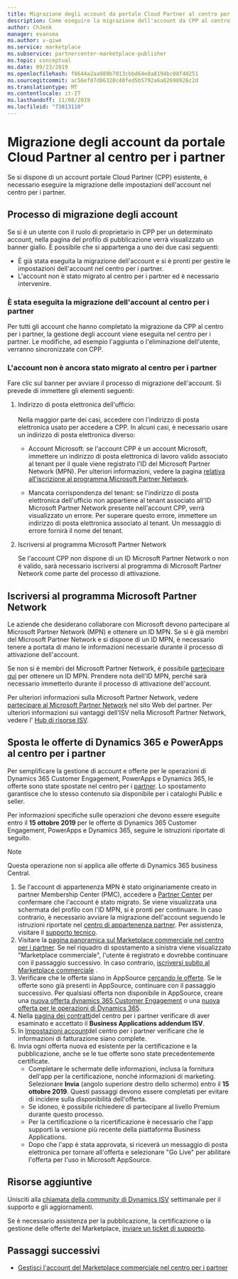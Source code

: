 ```yaml
---
title: Migrazione degli account da portale Cloud Partner al centro per i partner-Marketplace commerciale per Azure
description: Come eseguire la migrazione dell'account da CPP al centro per i partner. -Marketplace commerciale per Azure
author: ChJenk
manager: evansma
ms.author: v-qiwe
ms.service: marketplace
ms.subservice: partnercenter-marketplace-publisher
ms.topic: conceptual
ms.date: 09/23/2019
ms.openlocfilehash: f8644a2aa989b7013cbbd64e8a8194bc08f40251
ms.sourcegitcommit: ac56ef07d86328c40fed5b5792a6a02698926c2d
ms.translationtype: MT
ms.contentlocale: it-IT
ms.lasthandoff: 11/08/2019
ms.locfileid: "73813110"
---
```

# <a name="account-migration-from-cloud-partner-portal-to-partner-center"></a>Migrazione degli account da portale Cloud Partner al centro per i partner

Se si dispone di un account portale Cloud Partner (CPP) esistente, è necessario eseguire la migrazione delle impostazioni dell'account nel centro per i partner.

## <a name="account-migration-process"></a>Processo di migrazione degli account

Se si è un utente con il ruolo di proprietario in CPP per un determinato account, nella pagina del profilo di pubblicazione verrà visualizzato un banner giallo. È possibile che si appartenga a uno dei due casi seguenti:

- È già stata eseguita la migrazione dell'account e si è pronti per gestire le impostazioni dell'account nel centro per i partner.
- L'account non è stato migrato al centro per i partner ed è necessario intervenire.

### <a name="your-account-has-been-migrated-to-partner-center"></a>È stata eseguita la migrazione dell'account al centro per i partner

Per tutti gli account che hanno completato la migrazione da CPP al centro per i partner, la gestione degli account viene eseguita nel centro per i partner. Le modifiche, ad esempio l'aggiunta o l'eliminazione dell'utente, verranno sincronizzate con CPP.

### <a name="you-have-not-yet-migrated-your-account-to-partner-center"></a>L'account non è ancora stato migrato al centro per i partner

Fare clic sul banner per avviare il processo di migrazione dell'account. Si prevede di immettere gli elementi seguenti:

1. Indirizzo di posta elettronica dell'ufficio: <br> <br> Nella maggior parte dei casi, accedere con l'indirizzo di posta elettronica usato per accedere a CPP. In alcuni casi, è necessario usare un indirizzo di posta elettronica diverso:

    * Account Microsoft: se l'account CPP è un account Microsoft, immettere un indirizzo di posta elettronica di lavoro valido associato al tenant per il quale viene registrato l'ID del Microsoft Partner Network (MPN). Per ulteriori informazioni, vedere la pagina [relativa all'iscrizione al programma Microsoft Partner Network](#sign-up-for-microsoft-partner-network-program).

    * Mancata corrispondenza del tenant: se l'indirizzo di posta elettronica dell'ufficio non appartiene al tenant associato all'ID Microsoft Partner Network presente nell'account CPP, verrà visualizzato un errore. Per superare questo errore, immettere un indirizzo di posta elettronica associato al tenant. Un messaggio di errore fornirà il nome del tenant.

2. Iscriversi al programma Microsoft Partner Network

    Se l'account CPP non dispone di un ID Microsoft Partner Network o non è valido, sarà necessario iscriversi al programma di Microsoft Partner Network come parte del processo di attivazione.

## <a name="sign-up-for-microsoft-partner-network-program"></a>Iscriversi al programma Microsoft Partner Network

Le aziende che desiderano collaborare con Microsoft devono partecipare al Microsoft Partner Network (MPN) e ottenere un ID MPN. Se si è già membri del Microsoft Partner Network e si dispone di un ID MPN, è necessario tenere a portata di mano le informazioni necessarie durante il processo di attivazione dell'account.  

Se non si è membri del Microsoft Partner Network, è possibile [partecipare qui](https://signup.microsoft.com/signup?sku=StoreForBusinessIW&origin=partnerdashboard&culture=en-us&ru=https://partner.microsoft.com/dashboard/account/v3/xpu/onboard?ru=/en-us/dashboard/account/v3/enrollment/companyprofile/basicpartnernetwork/new) per ottenere un ID MPN. Prendere nota dell'ID MPN, perché sarà necessario immetterlo durante il processo di attivazione dell'account.

Per ulteriori informazioni sulla Microsoft Partner Network, vedere [partecipare al Microsoft Partner Network](https://partner.microsoft.com/en-US/membership) nel sito Web del partner. Per ulteriori informazioni sui vantaggi dell'ISV nella Microsoft Partner Network, vedere l' [Hub di risorse ISV](https://partner.microsoft.com/isv-resource-hub).  

## <a name="move-dynamics-365-and-powerapps-offers-to-partner-center"></a>Sposta le offerte di Dynamics 365 e PowerApps al centro per i partner

Per semplificare la gestione di account e offerte per le operazioni di Dynamics 365 Customer Engagement, PowerApps e Dynamics 365, le offerte sono state spostate nel centro per i [partner](https://partner.microsoft.com/). Lo spostamento garantisce che lo stesso contenuto sia disponibile per i cataloghi Public e seller.

Per informazioni specifiche sulle operazioni che devono essere eseguite entro il **15 ottobre 2019** per le offerte di Dynamics 365 Customer Engagement, PowerApps e Dynamics 365, seguire le istruzioni riportate di seguito.

> [!NOTE]
> Questa operazione non si applica alle offerte di Dynamics 365 business Central.  

1. Se l'account di appartenenza MPN è stato originariamente creato in partner Membership Center (PMC), accedere a [Partner Center](https://partner.microsoft.com/pcv/accountsettings/connectedpartnerprofile) per confermare che l'account è stato migrato. Se viene visualizzata una schermata del profilo con l'ID MPN, si è pronti per continuare. In caso contrario, è necessario avviare la migrazione dell'account seguendo le istruzioni riportate nel [centro di appartenenza partner](https://partners.microsoft.com/partnerprogram/Welcome.aspx). Per assistenza, visitare il [supporto tecnico](https://partner.microsoft.com/support?issueid=100-0077).
2. Visitare la [pagina panoramica sul Marketplace commerciale nel centro per i partner](https://partner.microsoft.com/dashboard/commercial-marketplace/overview). Se nel riquadro di spostamento a sinistra viene visualizzato "Marketplace commerciale", l'utente è registrato e dovrebbe continuare con il passaggio successivo. In caso contrario, [iscriversi subito al Marketplace commerciale](https://partner.microsoft.com/dashboard/account/v3/enrollment/introduction/azureisv) .
3. Verificare che le offerte siano in AppSource [cercando le offerte](https://appsource.microsoft.com/). Se le offerte sono già presenti in AppSource, continuare con il passaggio successivo. Per qualsiasi offerta non disponibile in AppSource, creare una [nuova offerta dynamics 365 Customer Engagement](create-new-customer-engagement-offer.md) o una [nuova offerta per le operazioni di Dynamics 365](create-new-operations-offer.md).
4. Nella [pagina dei contratti](https://partner.microsoft.com/dashboard/account/agreements)del centro per i partner verificare di aver esaminato e accettato il **Business Applications addendum ISV**.
5. In [Impostazioni account](https://partner.microsoft.com/dashboard/account/v3/accountsettings/billingprofile)del centro per i partner verificare che le informazioni di fatturazione siano complete.
6. Invia ogni offerta nuova ed esistente per la certificazione e la pubblicazione, anche se le tue offerte sono state precedentemente certificate.
    * Completare le schermate delle informazioni, inclusa la fornitura dell'app per la certificazione, nonché informazioni di marketing. Selezionare **Invia** (angolo superiore destro dello schermo) entro il **15 ottobre 2019**. Questi passaggi devono essere completati per evitare di incidere sulla disponibilità dell'offerta.
    * Se idoneo, è possibile richiedere di partecipare al livello Premium durante questo processo.
    * Per la certificazione o la ricertificazione è necessario che l'app supporti la versione più recente della piattaforma Business Applications.
    * Dopo che l'app è stata approvata, si riceverà un messaggio di posta elettronica per tornare all'offerta e selezionare "Go Live" per abilitare l'offerta per l'uso in Microsoft AppSource.

## <a name="additional-resources"></a>Risorse aggiuntive

Unisciti alla [chiamata della community di Dynamics ISV](https://aka.ms/DynamicsISV-CommunityCall) settimanale per il supporto e gli aggiornamenti.

Se è necessario assistenza per la pubblicazione, la certificazione o la gestione delle offerte del Marketplace, [inviare un ticket di supporto](https://aka.ms/MarketplacePublisherSupport).

## <a name="next-steps"></a>Passaggi successivi

- [Gestisci l'account del Marketplace commerciale nel centro per i partner](./manage-account.md)
